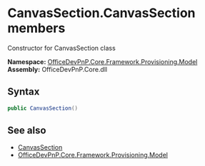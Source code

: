 # CanvasSection.CanvasSection members 
 Constructor for CanvasSection class   

**Namespace:** [OfficeDevPnP.Core.Framework.Provisioning.Model](OfficeDevPnP.Core.Framework.Provisioning.Model.md)  
**Assembly:** OfficeDevPnP.Core.dll  
## Syntax
```C#
public CanvasSection()
```
## See also
- [CanvasSection](OfficeDevPnP.Core.Framework.Provisioning.Model.CanvasSection.md)
- [OfficeDevPnP.Core.Framework.Provisioning.Model](OfficeDevPnP.Core.Framework.Provisioning.Model.md)

